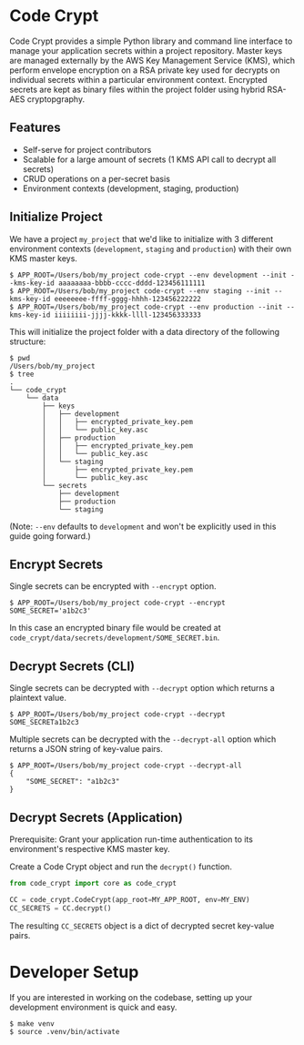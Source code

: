 # Code Crypt

Code Crypt provides a simple Python library and command line interface to
manage your application secrets within a project repository. Master keys are
managed externally by the AWS Key Management Service (KMS), which perform
envelope encryption on a RSA private key used for decrypts on individual
secrets within a particular environment context. Encrypted secrets are kept
as binary files within the project folder using hybrid RSA-AES cryptopgraphy.

## Features

- Self-serve for project contributors
- Scalable for a large amount of secrets (1 KMS API call to decrypt all secrets)
- CRUD operations on a per-secret basis
- Environment contexts (development, staging, production)

## Initialize Project

We have a project `my_project` that we'd like to initialize with 3 different
environment contexts (`development`, `staging` and `production`) with their own
KMS master keys.

```
$ APP_ROOT=/Users/bob/my_project code-crypt --env development --init --kms-key-id aaaaaaaa-bbbb-cccc-dddd-123456111111
$ APP_ROOT=/Users/bob/my_project code-crypt --env staging --init --kms-key-id eeeeeeee-ffff-gggg-hhhh-123456222222
$ APP_ROOT=/Users/bob/my_project code-crypt --env production --init --kms-key-id iiiiiiii-jjjj-kkkk-llll-123456333333
```

This will initialize the project folder with a data directory of the following
structure:

```
$ pwd
/Users/bob/my_project
$ tree
.
└── code_crypt
    └── data
        ├── keys
        │   ├── development
        │   │   ├── encrypted_private_key.pem
        │   │   └── public_key.asc
        │   ├── production
        │   │   ├── encrypted_private_key.pem
        │   │   └── public_key.asc
        │   └── staging
        │       ├── encrypted_private_key.pem
        │       └── public_key.asc
        └── secrets
            ├── development
            ├── production
            └── staging
```

(Note: `--env` defaults to `development` and won't be explicitly used in this
guide going forward.)

## Encrypt Secrets

Single secrets can be encrypted with `--encrypt` option.

```
$ APP_ROOT=/Users/bob/my_project code-crypt --encrypt SOME_SECRET='a1b2c3'
```

In this case an encrypted binary file would be created at
`code_crypt/data/secrets/development/SOME_SECRET.bin`.

## Decrypt Secrets (CLI)

Single secrets can be decrypted with `--decrypt` option which returns a
plaintext value.

```
$ APP_ROOT=/Users/bob/my_project code-crypt --decrypt SOME_SECRETa1b2c3
```

Multiple secrets can be decrypted with the `--decrypt-all` option which returns
a JSON string of key-value pairs.

```
$ APP_ROOT=/Users/bob/my_project code-crypt --decrypt-all
{
    "SOME_SECRET": "a1b2c3"
}
```

## Decrypt Secrets (Application)

Prerequisite: Grant your application run-time authentication to its environment's respective
KMS master key.

Create a Code Crypt object and run the `decrypt()` function.

```python
from code_crypt import core as code_crypt

CC = code_crypt.CodeCrypt(app_root=MY_APP_ROOT, env=MY_ENV)
CC_SECRETS = CC.decrypt()
```

The resulting `CC_SECRETS` object is a dict of decrypted secret key-value pairs.

# Developer Setup

If you are interested in working on the codebase, setting up your development
environment is quick and easy.

```bash
$ make venv
$ source .venv/bin/activate
```
